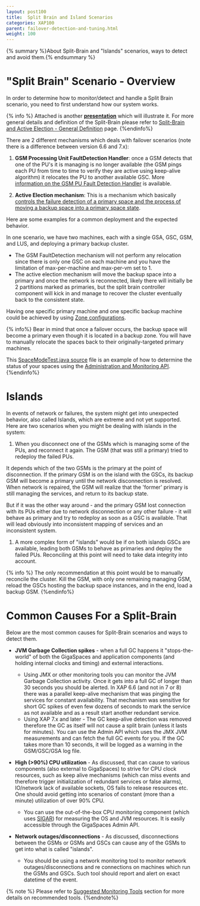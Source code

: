 ```yaml
---
layout: post100
title:  Split Brain and Island Scenarios
categories: XAP100
parent: failover-detection-and-tuning.html
weight: 100
---
```


{% summary %}About Split-Brain and "Islands" scenarios, ways to detect and avoid them.{% endsummary %}

# "Split Brain" Scenario - Overview

In order to determine how to monitor/detect and handle a Split Brain scenario, you need to first understand how our system works.

{% info %}
Attached is another [**presentation**](/presentation_files/Service-grid-FDH%20and%20SplitBrain.pdf) which will illustrate it. For more general details and definition of the Split-Brain please refer to [Split-Brain and Active Election - General Definition](./split-brain-and-active-election---general-definition.html) page.
{%endinfo%}

There are 2 different mechanisms which deals with failover scenarios (note there is a difference between version 6.6 and 7.x):

1) **GSM Processing Unit FaultDetection Handler**: once a GSM detects that one of the PU's it is managing is no longer available (the GSM pings each PU from time to time to verify they are active using keep-alive algorithm) it relocates the PU to another available GSC. More
[information on the GSM PU Fault Detection Handler](./configuring-the-processing-unit-sla.html#ConfiguringtheProcessingUnitSLA-MonitoringtheLivenessofProcessingUnitInstances) is available.

2) **Active Election mechanism**:
This is a mechanism which basically [controls the failure detection of a primary space and the process of moving a backup space into a primary space state](./split-brain-and-active-election---general-definition.html).

Here are some examples for a common deployment and the expected behavior.

In one scenario, we have two machines, each with a single GSA, GSC, GSM, and LUS, and deploying a primary backup cluster.

- The GSM FaultDetection mechanism will not perform any relocation since there is only one GSC on each machine and you have the limitation of max-per-machine and max-per-vm set to 1.
- The active election mechanism will move the backup space into a primary and once the network is reconnected, likely there will initially be 2 partitions marked as primaries, but the split brain controller component will kick in and manage to recover the cluster eventually back to the consistent state.

Having one specific primary machine and one specific backup machine could be achieved by using [Zone configurations](./configuring-the-processing-unit-sla.html).

{% info%}
Bear in mind that once a failover occurs, the backup space will become a primary even though it is located in a backup zone. You will have to manually relocate the spaces back to their originally-targeted primary machines.

This [SpaceModeTest.java source](/download_files/SpaceModeTest.java) file is an example of how to determine the status of your spaces using the [Administration and Monitoring API](./administration-and-monitoring-api.html).
{%endinfo%}

# Islands

In events of network or failures, the system might get into unexpected behavior, also called Islands, which are extreme and not yet supported. Here are two scenarios when you might be dealing with islands in the system:

1. When you disconnect one of the GSMs which is managing some of the PUs, and reconnect it again. The GSM (that was still a primary) tried to redeploy the failed PUs.

It depends which of the two GSMs is the primary at the point of disconnection. If the primary GSM is on the island with the GSCs, its backup GSM will become a primary until the network disconnection is resolved. When network is repaired, the GSM will realize that the 'former' primary is still managing the services, and return to its backup state.

But if it was the other way around - and the primary GSM lost connection with its PUs either due to network disconnection or any other failure - it will behave as primary and try to redeploy as soon as a GSC is available. That will lead obviously into inconsistent mapping of services and an inconsistent system.

1. A more complex form of "islands" would be if on both islands GSCs are available, leading both GSMs to behave as primaries and deploy the failed PUs. Reconciling at this point will need to take data integrity into account.

{% info %}
The only recommendation at this point would be to manually reconcile the cluster. Kill the GSM, with only one remaining managing GSM, reload the GSCs hosting the backup space instances, and in the end, load a backup GSM.
{%endinfo%}

# Common Causes For a Split-Brain

Below are the most common causes for Split-Brain scenarios and ways to detect them.

- **JVM Garbage Collection spikes** - when a full GC happens it "stops-the-world" of both the GigaSpaces and application components (and holding internal clocks and timing) and external interactions.
    - Using JMX or other monitoring tools you can monitor the JVM Garbage Collection activity. Once it gets into a full GC of longer than 30 seconds you should be alerted. In XAP 6.6 (and not in 7 or 8) there was a parallel keep-alive mechanism that was pinging the services for constant availability. That mechanism was sensitive for short GC spikes of even few dozens of seconds to mark the service as not available and as a result start another redundant service.
    - Using XAP 7.x and later - The GC keep-alive detection was removed therefore the GC as itself will not cause a split brain (unless it lasts for minutes). You can use the Admin API which uses the JMX JVM measurements and can fetch the full GC events for you. If the GC takes more than 10 seconds, it will be logged as a warning in the GSM/GSC/GSA log file.

- **High (>90%) CPU utilization** - As discussed, that can cause to various components (also external to GigaSpaces) to strive for CPU clock resources, such as keep alive mechanisms (which can miss events and therefore trigger initialization of redundant services or false alarms), IO/network lack of available sockets, OS fails to release resources etc. One should avoid getting into scenarios of constant (more than a minute) utilization of over 90% CPU.
    - You can use the out-of-the-box CPU monitoring component (which uses [SIGAR](http://www.hyperic.com/products/sigar)) for measuring the OS and JVM resources. It is easily accessible through the GigaSpaces Admin API.

- **Network outages/disconnections** - As discussed, disconnections between the GSMs or GSMs and GSCs can cause any of the GSMs to get into what is called "islands".
    - You should be using a network monitoring tool to monitor network outages/disconnections and re connections on machines which run the GSMs and GSCs. Such tool should report and alert on exact datetime of the event.

{% note %}
Please refer to [Suggested Monitoring Tools](./suggested-monitoring-tools.html) section for more details on recommended tools.
{%endnote%}